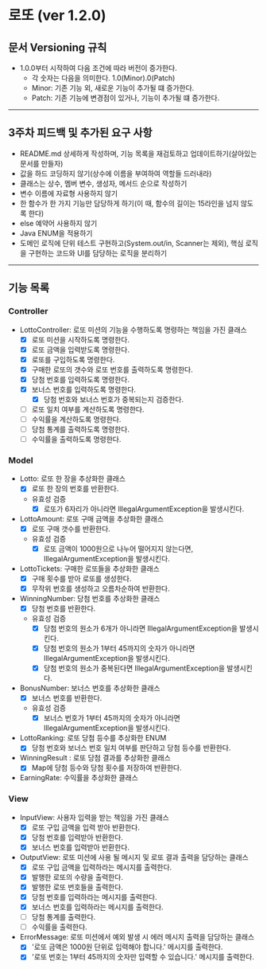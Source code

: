 # 로또 (ver 1.2.0)

## 문서 Versioning 규칙

- 1.0.0부터 시작하여 다음 조건에 따라 버전이 증가한다.
  - 각 숫자는 다음을 의미한다. 1.0(Minor).0(Patch)
  - Minor: 기존 기능 외, 새로운 기능이 추가될 떄 증가한다.
  - Patch: 기존 기능에 변경점이 있거나, 기능이 추가될 떄 증가한다.

---

## 3주차 피드백 및 추가된 요구 사항 

- README.md 상세하게 작성하며, 기능 목록을 재검토하고 업데이트하기(살아있는 문서를 만들자)
- 값을 하드 코딩하지 않기(상수에 이름을 부여하여 역할들 드러내라)
- 클래스는 상수, 멤버 변수, 생성자, 메서드 순으로 작성하기
- 변수 이름에 자료형 사용하지 않기
- 한 함수가 한 가지 기능만 담당하게 하기(이 때, 함수의 길이는 15라인을 넘지 않도록 한다)
- else 예약어 사용하지 않기
- Java ENUM을 적용하기
- 도메인 로직에 단위 테스트 구현하고(System.out/in, Scanner는 제외), 핵심 로직을 구현하는 코드와 UI를 담당하는 로직을 분리하기

---

## 기능 목록

### Controller
- LottoController: 로또 미션의 기능을 수행하도록 명령하는 책임을 가진 클래스
  - [x] 로또 미션을 시작하도록 명령한다.
  - [x] 로또 금액을 입력받도록 명령한다.
  - [x] 로또를 구입하도록 명령한다.
  - [x] 구매한 로또의 갯수와 로또 번호를 출력하도록 명령한다.
  - [x] 당첨 번호를 입력하도록 명령한다.
  - [x] 보너스 번호를 입력하도록 명령한다.
    - [x] 당첨 번호와 보너스 번호가 중복되는지 검증한다.
  - [ ] 로또 일치 여부를 계산하도록 명령한다.
  - [ ] 수익률을 계산하도록 명령한다.
  - [ ] 당첨 통계를 출력하도록 명령한다.
  - [ ] 수익률을 출력하도록 명령한다.

### Model
- Lotto: 로또 한 장을 추상화한 클래스
  - [x] 로또 한 장의 번호를 반환한다. 
  - 유효성 검증
    - [x] 로또가 6자리가 아니라면 IllegalArgumentException을 발생시킨다.
- LottoAmount: 로또 구매 금액을 추상화한 클래스
  - [x] 로또 구매 갯수를 반환한다.
  - 유효성 검증
    - [x] 로또 금액이 1000원으로 나누어 떨어지지 않는다면, IllegalArgumentException을 발생시킨다.
- LottoTickets: 구매한 로또들을 추상화한 클래스
  - [x] 구매 횟수를 받아 로또를 생성한다.
  - [x] 무작위 번호를 생성하고 오름차순하여 반환한다.
- WinningNumber: 당첨 번호를 추상화한 클래스
  - [x] 당첨 번호를 반환한다.
  - 유효성 검증
    - [x] 당첨 번호의 원소가 6개가 아니라면 IllegalArgumentException을 발생시킨다.
    - [x] 당첨 번호의 원소가 1부터 45까지의 숫자가 아니라면 IllegalArgumentException을 발생시킨다.
    - [x] 당첨 번호의 원소가 중복된다면 IllegalArgumentException을 발생시킨다.
- BonusNumber: 보너스 번호를 추상화한 클래스
  - [x] 보너스 번호를 반환한다.
  - 유효성 검증
    - [x] 보너스 번호가 1부터 45까지의 숫자가 아니라면 IllegalArgumentException을 발생시킨다.
- LottoRanking: 로또 당첨 등수를 추상화한 ENUM
  - [x] 당첨 번호와 보너스 번호 일치 여부를 판단하고 당첨 등수를 반환한다.
- WinningResult : 로또 당첨 결과를 추상화한 클래스
  - [x] Map에 당첨 등수와 당첨 횟수를 저장하여 반환한다.
- EarningRate: 수익률을 추상화한 클래스

### View
- InputView: 사용자 입력을 받는 책임을 가진 클래스
  - [x] 로또 구입 금액을 입력 받아 반환한다.
  - [x] 당첨 번호를 입력받아 반환한다.
  - [x] 보너스 번호를 입력받아 반환한다.
- OutputView: 로또 미션에 사용 될 메시지 및 로또 결과 출력을 담당하는 클래스
  - [x] 로또 구입 금액을 입력하라는 메시지를 출력한다.
  - [x] 발행한 로또의 수량을 출력한다.
  - [x] 발행한 로또 번호들을 출력한다.
  - [x] 당첨 번호를 입력하라는 메시지를 출력한다.
  - [x] 보너스 번호를 입력하라는 메시지를 출력한다.
  - [ ] 당첨 통계를 출력한다.
  - [ ] 수익률을 출력한다.
- ErrorMessage: 로또 미션에서 예외 발생 시 에러 메시지 출력을 담당하는 클래스
  - [x] '로또 금액은 1000원 단위로 입력해야 합니다.' 메시지를 출력한다.
  - [x] '로또 번호는 1부터 45까지의 숫자만 입력할 수 있습니다.' 메시지를 출력한다.

